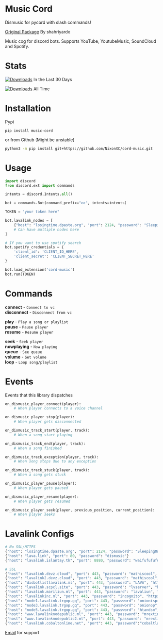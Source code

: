 # Music Cord

Dismusic for pycord with slash commands!

[Original Package](https://pypi.org/project/dismusic/) By shahriyardx

Music cog for discord bots. Supports YouTube, YoutubeMusic, SoundCloud and Spotify.

# Stats

[![Downloads](https://pepy.tech/badge/music-cord/month)](https://pepy.tech/project/music-cord) In the Last 30 Days

[![Downloads](https://pepy.tech/badge/music-cord)](https://pepy.tech/project/music-cord) All Time


# Installation

Pypi

```
pip install music-cord
```

or from Github (Might be unstable)

```sh
python3 -m pip install git+https://github.com/NixonXC/cord-music.git
```

# Usage

```python
import discord
from discord.ext import commands

intents = discord.Intents.all()

bot = commands.Bot(command_prefix=">>", intents=intents)

TOKEN = "your token here"

bot.lavalink_nodes = [
    {"host": "losingtime.dpaste.org", "port": 2124, "password": "SleepingOnTrains"},
    # Can have multiple nodes here
]

# If you want to use spotify search
bot.spotify_credentials = {
    'client_id': 'CLIENT_ID_HERE',
    'client_secret': 'CLIENT_SECRET_HERE'
}

bot.load_extension('cord-music')
bot.run(TOKEN)
```

# Commands

**connect** - `Connect to vc` \
**disconnect** - `Disconnect from vc`

**play** - `Play a song or playlist` \
**pause** - `Pause player` \
**resume** - `Resume player`

**seek** - `Seek player` \
**nowplaying** - `Now playing` \
**queue** - `See queue` \
**volume** - `Set volume` \
**loop** - `Loop song/playlist`

# Events

Events that this library dispatches

```py
on_dismusic_player_connect(player):
    # When player connects to a voice channel

on_dismusic_player_stop(player):
    # When player gets disconnected

on_dismusic_track_start(player, track):
    # When a song start playing

on_dismusic_track_end(player, track):
    # When a song finished

on_dismusic_track_exception(player, track):
    # When song stops due to any exception

on_dismusic_track_stuck(player, track):
    # When a song gets stuck

on_dismusic_player_pause(player):
    # When player gets paused

on_dismusic_player_resume(player):
    # When player gets resumed

on_dismusic_player_seek(player, previous_position, current_position):
    # When player seeks
```

# Lavalink Configs

```py
# No SSL/HTTPS
{"host": "losingtime.dpaste.org", "port": 2124, "password": "SleepingOnTrains"}
{"host": "lava.link", "port": 80, "password": "dismusic"}
{"host": "lavalink.islantay.tk", "port": 8880, "password": "waifufufufu"}

# SSL
{"host": "lavalink.devz.cloud", "port": 443, "password": "mathiscool", "https": True},
{"host": "lavalink2.devz.cloud", "port": 443, "password": "mathiscool", "https": True},
{"host": "disbotlistlavalink.ml", "port": 443, "password": "LAVA", "https": True},
{"host": "lavalink.scpcl.site", "port": 443, "password": "lvserver", "https": True},
{"host": "lavalink.mariliun.ml", "port": 443, "password": "lavaliun", "https": True},
{"host": "lavalinkinc.ml", "port": 443, "password": "incognito", "https": True},
{"host": "node1.lavalink.trgop.gq", "port": 443, "password": "onionispro", "https": True},
{"host": "node3.lavalink.trgop.gq", "port": 443, "password": "onionop", "https": True},
{"host": "node5.lavalink.trgop.gq", "port": 443, "password": "htandsm", "https": True},
{"host": "www.lavalinknodepublic.ml", "port": 443, "password": "mrextinctcodes", "https": True},
{"host": "www.lavalinknodepublic2.ml", "port": 443, "password": "mrextinctcodes", "https": True},
{"host": "lavalink.cobaltonline.net", "port": 443, "password":"cobaltlavanode23@", "https": True},
```

[Email](mailto:pixiej@welcbot.ml) for support
